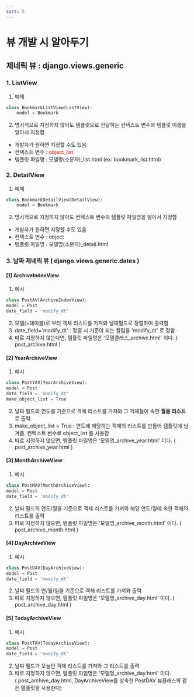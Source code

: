 ```yaml
---
sort: 5
---
```


# 뷰 개발 시 알아두기

## 제네릭 뷰 : django.views.generic

### 1. ListView
1. 예제
```python
class BookmarkListView(ListView):
    model = Bookmark
```

2. 명시적으로 지정하지 않아도 템플릿으로 전달하는 컨텍스트 변수와 템플릿 이름을 알아서 지정함
- 개발자가 원하면 지정할 수도 있음
- 컨텍스트 변수 : <font color='red'>object_list</font>
- 템플릿 파일명 : 모델명(소문자)_list.html (ex: bookmark_list.html)

### 2. DetailView
1. 예제
```python
class BookmarkDetailView(DetailView):
    model = Bookmark
```

2. 명시적으로 지정하지 않아도 컨텍스트 변수와 템플릿 파일명을 알아서 지정함
- 개발자가 원하면 지정할 수도 있음
- 컨텍스트 변수 : object
- 템플릿 파일명 : 모델명(소문자)_detail.html


### 3. 날짜 제네릭 뷰 ( django.views.generic.dates )
#### [1] ArchiveIndexView

1. 예시
```python
class PostAV(ArchiveIndexView):
model = Post
date_field = 'modify_dt'
```

2. 모델(=테이블)로 부터 객체 리스트를 가져와 날짜필드로 정렬하여 출력함
3. date_field='modify_dt' : 정렬 시 기준이 되는 컬럼을 'modify_dt' 로 정함
4. 따로 지정하지 않는다면, 템플릿 파일명은 '모델클래스_archive.html' 이다. ( post_archive.html )

#### [2] YearArchiveView

1. 예시
```python
class PostYAV(YearArchiveView):
model = Post
date_field = 'modify_dt'
make_object_list = True
```

2. 날짜 필드의 연도를 기준으로 객체 리스트를 가져와 그 객체들이 속한 **월을 리스트**로 출력
3. make_object_list = True : 연도에 해당하는 객체의 리스트를 만들어 템플릿에 넘겨줌. 컨텍스트 변수로 object_list 를 사용함   
4. 따로 지정하지 않으면, 템플릿 파일명은 '모델명_archive_year.html' 이다. ( post_archive_year.html )

#### [3] MonthArchiveView
1. 예시
```python
class PostMAV(MonthArchiveView):
model = Post
date_field = 'modify_dt'
```

2. 날짜 필드의 연도/월을 기준으로 객체 리스트를 가져와 해당 연도/월에 속한 객체의 리스트를 출력
3. 따로 지정하지 않으면, 템플릿 파일명은 '모델명_archive_month.html' 이다. ( post_archive_month.html )

#### [4] DayArchiveView
1. 예시
```python
class PostDAV(DayArchiveView):
model = Post
date_field = 'modify_dt'
```

2. 날짜 필드의 연/월/일을 기준으로 객체 리스트를 가져와 출력
3. 따로 지정하지 않으면, 템플릿 파일명은 '모델명_archive_day.html' 이다. ( post_archive_day.html )

#### [5] TodayArchiveView
1. 예시
```python
class PostTAV(TodayArchiveView):
model = Post
date_field = 'modify_dt'
```

2. 날짜 필드가 오늘인 객체 리스트를 가져와 그 리스트를 출력
3. 따로 지정하지 않으면, 템플릿 파일명은 '모델명_archive_day.html' 이다.   
( post_archive_day.html, DayArchiveView를 상속한 PostDAV 뷰클래스와 같은 템플릿을 사용한다)